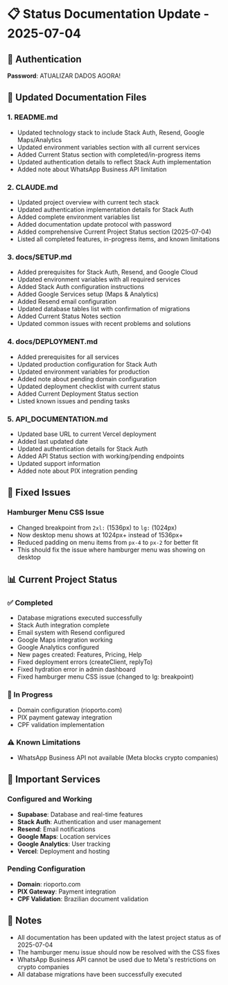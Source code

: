 # 📋 Status Documentation Update - 2025-07-04

## 🔐 Authentication
**Password**: ATUALIZAR DADOS AGORA!

## 📄 Updated Documentation Files

### 1. README.md
- Updated technology stack to include Stack Auth, Resend, Google Maps/Analytics
- Updated environment variables section with all current services
- Added Current Status section with completed/in-progress items
- Updated authentication details to reflect Stack Auth implementation
- Added note about WhatsApp Business API limitation

### 2. CLAUDE.md
- Updated project overview with current tech stack
- Updated authentication implementation details for Stack Auth
- Added complete environment variables list
- Added documentation update protocol with password
- Added comprehensive Current Project Status section (2025-07-04)
- Listed all completed features, in-progress items, and known limitations

### 3. docs/SETUP.md
- Added prerequisites for Stack Auth, Resend, and Google Cloud
- Updated environment variables with all required services
- Added Stack Auth configuration instructions
- Added Google Services setup (Maps & Analytics)
- Added Resend email configuration
- Updated database tables list with confirmation of migrations
- Added Current Status Notes section
- Updated common issues with recent problems and solutions

### 4. docs/DEPLOYMENT.md
- Added prerequisites for all services
- Updated production configuration for Stack Auth
- Updated environment variables for production
- Added note about pending domain configuration
- Updated deployment checklist with current status
- Added Current Deployment Status section
- Listed known issues and pending tasks

### 5. API_DOCUMENTATION.md
- Updated base URL to current Vercel deployment
- Added last updated date
- Updated authentication details for Stack Auth
- Added API Status section with working/pending endpoints
- Updated support information
- Added note about PIX integration pending

## 🐛 Fixed Issues

### Hamburger Menu CSS Issue
- Changed breakpoint from `2xl:` (1536px) to `lg:` (1024px)
- Now desktop menu shows at 1024px+ instead of 1536px+
- Reduced padding on menu items from `px-4` to `px-2` for better fit
- This should fix the issue where hamburger menu was showing on desktop

## 📊 Current Project Status

### ✅ Completed
- Database migrations executed successfully
- Stack Auth integration complete
- Email system with Resend configured
- Google Maps integration working
- Google Analytics configured
- New pages created: Features, Pricing, Help
- Fixed deployment errors (createClient, replyTo)
- Fixed hydration error in admin dashboard
- Fixed hamburger menu CSS issue (changed to lg: breakpoint)

### 🔧 In Progress
- Domain configuration (rioporto.com)
- PIX payment gateway integration
- CPF validation implementation

### ⚠️ Known Limitations
- WhatsApp Business API not available (Meta blocks crypto companies)

## 🔑 Important Services

### Configured and Working
- **Supabase**: Database and real-time features
- **Stack Auth**: Authentication and user management
- **Resend**: Email notifications
- **Google Maps**: Location services
- **Google Analytics**: User tracking
- **Vercel**: Deployment and hosting

### Pending Configuration
- **Domain**: rioporto.com
- **PIX Gateway**: Payment integration
- **CPF Validation**: Brazilian document validation

## 📝 Notes
- All documentation has been updated with the latest project status as of 2025-07-04
- The hamburger menu issue should now be resolved with the CSS fixes
- WhatsApp Business API cannot be used due to Meta's restrictions on crypto companies
- All database migrations have been successfully executed